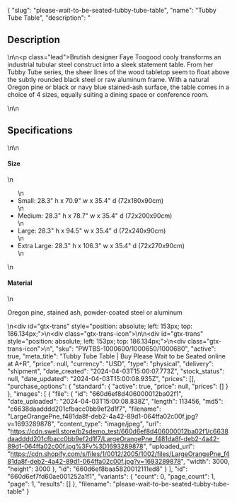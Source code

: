 {
  "slug": "please-wait-to-be-seated-tubby-tube-table",
  "name": "Tubby Tube Table",
  "description": "<h2>Description</h2>\n<!-- split -->\n<p class=\"lead\">Brutish designer Faye Toogood cooly transforms an industrial tubular steel construct into a sleek statement table. From her Tubby Tube series, the sheer lines of the wood tabletop seem to float above the subtly rounded black steel or raw aluminum frame. With a natural Oregon pine or black or navy blue stained-ash surface, the table comes in a choice of 4 sizes, equally suiting a dining space or conference room.  </p>\n<!-- split -->\n<h2>Specifications</h2>\n<!-- split -->\n<h4>Size</h4>\n<ul>\n<li>Small: 28.3\" h x 70.9\" w x 35.4\" d (72x180x90cm)</li>\n<li>Medium: 28.3\" h x 78.7\" w x 35.4\" d (72x200x90cm)</li>\n<li>Large: 28.3\" h x 94.5\" w x 35.4\" d (72x240x90cm)</li>\n<li>Extra Large: 28.3\" h x 106.3\" w x 35.4\" d (72x270x90cm)</li>\n</ul>\n<h4>Material</h4>\n<p>Oregon pine, stained ash, powder-coated steel or aluminum</p>\n<div id=\"gtx-trans\" style=\"position: absolute; left: 153px; top: 186.134px;\">\n<div class=\"gtx-trans-icon\"></div>\n</div>\n<div id=\"gtx-trans\" style=\"position: absolute; left: 153px; top: 186.134px;\">\n<div class=\"gtx-trans-icon\"></div>\n</div>",
  "sku": "PWTBS-1000600/1000650/1000680",
  "active": true,
  "meta_title": "Tubby Tube Table | Buy Please Wait to be Seated online at A+R",
  "price": null,
  "currency": "USD",
  "type": "physical",
  "delivery": "shipment",
  "date_created": "2024-04-03T15:00:07.773Z",
  "stock_status": null,
  "date_updated": "2024-04-03T15:00:08.935Z",
  "prices": [],
  "purchase_options": {
    "standard": {
      "active": true,
      "price": null,
      "prices": []
    }
  },
  "images": [
    {
      "file": {
        "id": "660d6ef8d406000012ba02f1",
        "date_uploaded": "2024-04-03T15:00:08.838Z",
        "length": 113456,
        "md5": "c6638daadddd201cfbacc0bb9ef2d1f7",
        "filename": "LargeOrangePne_f481da8f-deb2-4a42-89d1-064ffa02c00f.jpg?v=1693289878",
        "content_type": "image/jpeg",
        "url": "https://cdn.swell.store/b2sdemo_test/660d6ef8d406000012ba02f1/c6638daadddd201cfbacc0bb9ef2d1f7/LargeOrangePne_f481da8f-deb2-4a42-89d1-064ffa02c00f.jpg%3Fv%3D1693289878",
        "uploaded_url": "https://cdn.shopify.com/s/files/1/0012/2005/1002/files/LargeOrangePne_f481da8f-deb2-4a42-89d1-064ffa02c00f.jpg?v=1693289878",
        "width": 3000,
        "height": 3000
      },
      "id": "660d6ef8baa5820012111ed8"
    }
  ],
  "id": "660d6ef7fd60ae001252a1f1",
  "variants": {
    "count": 0,
    "page_count": 1,
    "page": 1,
    "results": []
  },
  "filename": "please-wait-to-be-seated-tubby-tube-table"
}